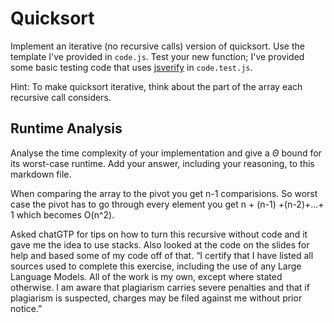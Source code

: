 # Quicksort

Implement an iterative (no recursive calls) version of quicksort. Use the
template I've provided in `code.js`. Test your new function; I've provided some
basic testing code that uses [jsverify](https://jsverify.github.io/) in
`code.test.js`.

Hint: To make quicksort iterative, think about the part of the array each
recursive call considers.

## Runtime Analysis

Analyse the time complexity of your implementation and give a $\Theta$ bound for
its worst-case runtime. Add your answer, including your reasoning, to this
markdown file.

When comparing the array to the pivot you get n-1 comparisions. So worst case the pivot has to go through every element you get n + (n-1) +(n-2)+...+ 1 which becomes O(n^2).

Asked chatGTP for tips on how to turn this recursive without code and it gave me the idea to use stacks. Also looked at the code on the slides for help and based some of my code off of that. “I certify that I have listed all sources used to complete this exercise, including the use of any Large Language Models. All of the work is my own, except where stated otherwise. I am aware that plagiarism carries severe penalties and that if plagiarism is suspected, charges may be filed against me without prior notice.”
